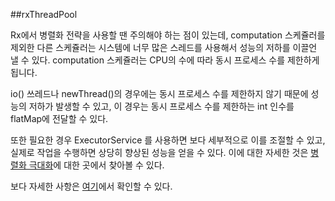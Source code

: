 ##rxThreadPool

Rx에서 병렬화 전략을 사용할 땐 주의해야 하는 점이 있는데, computation 스케쥴러를 제외한 다른 스케쥴러는 시스템에 너무 많은 스레드를 사용해서 성능의 저하를 이끌언 낼 수 있다. computation 스케쥴러는 CPU의 수에 따라 동시 프로세스 수를 제한하게 됩니다.

io() 쓰레드나 newThread()의 경우에는 동시 프로세스 수를 제한하지 않기 때문에 성능의 저하가 발생할 수 있고, 이 경우는 동시 프로세스 수를 제한하는 int 인수를 flatMap에 전달할 수 있다.

또한 필요한 경우 ExecutorService 를 사용하면 보다 세부적으로 이를 조절할 수 있고, 실제로 작업을 수행하면 상당히 향상된 성능을 얻을 수 있다. 이에 대한 자세한 것은 [병렬화 극대화](http://tomstechnicalblog.blogspot.com/2016/02/rxjava-maximizing-parallelization.html)에 대한 곳에서 찾아볼 수 있다. 

보다 자세한 사항은 [여기](http://tomstechnicalblog.blogspot.com/2015/11/rxjava-achieving-parallelization.html)에서 확인할 수 있다.